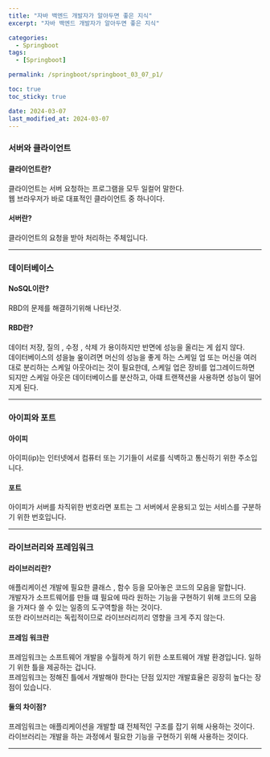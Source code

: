 ```yaml
---
title: "자바 백엔드 개발자가 알아두면 좋은 지식"
excerpt: "자바 백엔드 개발자가 알아두면 좋은 지식"

categories:
  - Springboot
tags:
  - [Springboot]

permalink: /springboot/springboot_03_07_p1/

toc: true
toc_sticky: true

date: 2024-03-07
last_modified_at: 2024-03-07
---
```


### 서버와 클라이언트

#### 클라이언트란?

클라이언트는 서버 요청하는 프로그램을 모두 일컬어 말한다.  
웹 브라우저가 바로 대표적인 클라이언트 중 하나이다.

#### 서버란?

클라이언트의 요청을 받아 처리하는 주체입니다.  

---

### 데이터베이스

#### NoSQL이란?

RBD의 문제를 해결하기위해 나타난것.

#### RBD란?

데이터 저장, 질의 , 수정 , 삭제 가 용이하지만 반면에 성능을 올리는 게 쉽지 않다.  
데이터베이스의 성을늘 옾이려면 머신의 성능을 좋게 하는 스케일 업 또는 머신을 여러 대로 분리하는 스케일 아웃아리는 것이 필요한데, 스케일 업은 장비를 업그레이드하면 되지만 스케일 아웃은 데이터베이스를 분산하고, 아떄 트랜잭션을 사용하면 성능이 떨어지게 된다.

---

### 아이피와 포트

#### 아이피

아이피(ip)는 인터넷에서 컴퓨터 또는 기기들이 서로를 식벽하고 통신하기 위한 주소입니다. 

#### 포트

아이피가 서버를 차직위한 번호라면 포트는 그 서버에서 운용되고 있는 서비스를 구분하기 위한 번호입니다.

---

### 라이브러리와 프레임워크

#### 라이브러리란?

애플리케이션 개발에 필요한 클래스 , 함수 등을 모아놓은 코드의 모음을 말합니다.  
개발자가 소프트웨어를 만들 떄 필요에 따라 원하는 기능을 구현하기 위해 코드의 모음을 가져다 쓸 수 있는 일종의 도구역할을 하는 것이다.  
또한 라이브러리는 독립적이므로 라이브러리끼리 영향을 크게 주지 않는다.

#### 프레임 워크란

프레임워크는 소프트웨어 개발을 수월하게 하기 위한 소포트웨어 개발 환경입니다. 
일하기 위한 틀을 제공하는 겁니다.  
프레임워크는 정해진 틀에서 개발해야 한다는 단점 있지만 개발효율은 굉장히 높다는 장점이 있습니다.

#### 둘의 차이점?

프레임워크는 애플리케이션을 개발할 떄 전체적인 구조를 잡기 위해 사용하는 것이다.  
라이브러리는 개발을 하는 과정에서 필요한 기능을 구현하기 위해 사용하는 것이다.

---
